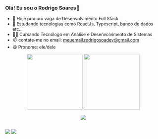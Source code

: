 ### Olá! Eu sou o Rodrigo Soares👋

- 🔭 Hoje procuro vaga de Desenvolvimento Full Stack
- 🌱 Estudando tecnologias como ReactJs, Typescript, banco de dados etc..
- 👩‍💻 Cursando Tecnólogo em Análise e Desenvolvimento de Sistemas
- 📫 contate-me no email: meuemail.rodrigosoadev@gmail.com
- 😄 Pronome: ele/dele

<div align="center">
  <a href="https://github.com/rodrigosoadev">
  <img height="180em" src="https://github-readme-stats.vercel.app/api?username=rodrigosoadev&show_icons=true&theme=midnight-purple&include_all_commits=true&count_private=true"/>
  <img height="180em" src="https://github-readme-stats.vercel.app/api/top-langs/?username=rodrigosoadev&layout=compact&langs_count=7&theme=midnight-purple"/>
</div>


  <p align="center">
    <a href="https://skillicons.dev">
      <img src="https://skillicons.dev/icons?i=react,js,ts,css,html,sass,bootstrap,styledcomponents,git,vite,vscode,netlify" />
    </a>
  </p>

##

<div> 
  <a href="https://www.instagram.com/_rodrigosoa/"><img src="https://img.shields.io/badge/-Instagram-%23E4405F?style=for-the-badge&logo=instagram&logoColor=white" target="_blank"></a>
  <a href="https://www.linkedin.com/in/rodrigo-soares-097276241/" target="_blank"><img src="https://img.shields.io/badge/-LinkedIn-%230077B5?style=for-the-badge&logo=linkedin&logoColor=white" target="_blank"></a> 
  
 </div>


